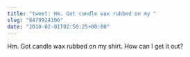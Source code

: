 ```yaml
---
title: "tweet: Hm. Got candle wax rubbed on my "
slug: "8479924106"
date: "2010-02-01T02:50:25+00:00"
---
```

Hm. Got candle wax rubbed on my shirt. How can I get it out?